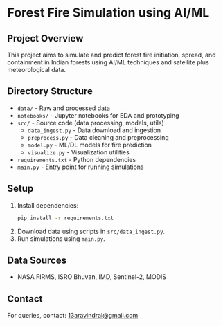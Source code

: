 # Forest Fire Simulation using AI/ML

## Project Overview
This project aims to simulate and predict forest fire initiation, spread, and containment in Indian forests using AI/ML techniques and satellite plus meteorological data.

## Directory Structure

- `data/` - Raw and processed data
- `notebooks/` - Jupyter notebooks for EDA and prototyping
- `src/` - Source code (data processing, models, utils)
    - `data_ingest.py` - Data download and ingestion
    - `preprocess.py` - Data cleaning and preprocessing
    - `model.py` - ML/DL models for fire prediction
    - `visualize.py` - Visualization utilities
- `requirements.txt` - Python dependencies
- `main.py` - Entry point for running simulations

## Setup
1. Install dependencies:
   ```bash
   pip install -r requirements.txt
   ```
2. Download data using scripts in `src/data_ingest.py`.
3. Run simulations using `main.py`.

## Data Sources
- NASA FIRMS, ISRO Bhuvan, IMD, Sentinel-2, MODIS

## Contact
For queries, contact: 13aravindrai@gmail.com 
